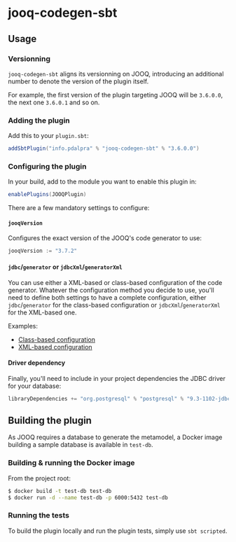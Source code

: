 jooq-codegen-sbt
================

## Usage

### Versionning

`jooq-codegen-sbt` aligns its versionning on JOOQ, introducing an additional number to denote the version of the plugin itself.

For example, the first version of the plugin targeting JOOQ will be `3.6.0.0`, the next one `3.6.0.1` and so on. 

### Adding the plugin

Add this to your `plugin.sbt`:

```scala
addSbtPlugin("info.pdalpra" % "jooq-codegen-sbt" % "3.6.0.0")
```

### Configuring the plugin

In your build, add to the module you want to enable this plugin in:

```scala
enablePlugins(JOOQPlugin)
```

There are a few mandatory settings to configure:

#### `jooqVersion`

Configures the exact version of the JOOQ's code generator to use:

```scala
jooqVersion := "3.7.2"
```

#### `jdbc`/`generator` or `jdbcXml`/`generatorXml`

You can use either a XML-based or class-based configuration of the code generator.
Whatever the configuration method you decide to use, you'll need to define both settings to have a complete configuration, either `jdbc`/`generator` for the class-based configuration or `jdbcXml`/`generatorXml` for the XML-based one.

Examples:

* [Class-based configuration](https://github.com/pdalpra/jooq-codegen-sbt/blob/master/src/sbt-test/jooq-codegen-sbt/caseclasses-config/build.sbt)
* [XML-based configuration](https://github.com/pdalpra/jooq-codegen-sbt/blob/master/src/sbt-test/jooq-codegen-sbt/xml-config/build.sbt)

#### Driver dependency

Finally, you'll need to include in your project dependencies the JDBC driver for your database: 

```scala
libraryDependencies += "org.postgresql" % "postgresql" % "9.3-1102-jdbc41" % "runtime"
```


## Building the plugin

As JOOQ requires a database to generate the metamodel, a Docker image building a sample database  is available in `test-db`.

### Building & running the Docker image

From the project root:

```bash
$ docker build -t test-db test-db
$ docker run -d --name test-db -p 6000:5432 test-db
```

### Running the tests

To build the plugin locally and run the plugin tests, simply use `sbt scripted`.
